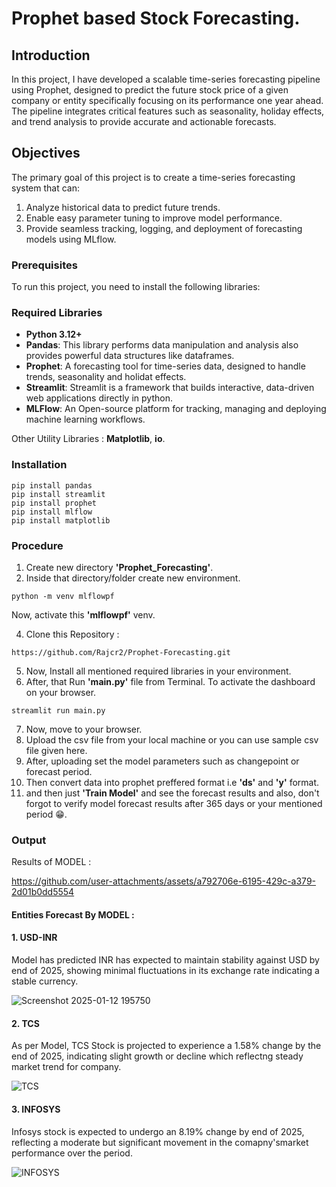 # Prophet based Stock Forecasting.

## Introduction

In this project, I have developed a scalable time-series forecasting pipeline using Prophet, designed to predict the future stock price of a given company or entity specifically focusing on its performance one year ahead. The pipeline integrates critical features such as seasonality, holiday effects, and trend analysis to provide accurate and actionable forecasts.

## Objectives

The primary goal of this project is to create a time-series forecasting system that can:
   1. Analyze historical data to predict future trends.
   2. Enable easy parameter tuning to improve model performance.
   3. Provide seamless tracking, logging, and deployment of forecasting models using MLflow.

### Prerequisites
To run this project, you need to install the following libraries:
### Required Libraries

- **Python 3.12+**
- **Pandas**: This library performs data manipulation and analysis also provides powerful data structures like dataframes.
- **Prophet**: A forecasting tool for time-series data, designed to handle trends, seasonality and holidat effects.
- **Streamlit**: Streamlit is a framework that builds interactive, data-driven web applications directly in python. 
- **MLFlow**: An Open-source platform for tracking, managing and deploying machine learning workflows.

Other Utility Libraries : **Matplotlib**, **io**.

### Installation

   ```
   pip install pandas
   pip install streamlit
   pip install prophet
   pip install mlflow
   pip install matplotlib
   ```

### Procedure

1.   Create new directory **'Prophet_Forecasting'**.
2.   Inside that directory/folder create new environment.
   
   ```
   python -m venv mlflowpf
   ```

  Now, activate this **'mlflowpf'** venv.
  
4.   Clone this Repository :

   ```
   https://github.com/Rajcr2/Prophet-Forecasting.git
   ```
5.   Now, Install all mentioned required libraries in your environment.
6.   After, that Run **'main.py'** file from Terminal. To activate the dashboard on your browser.
   ```
   streamlit run main.py
   ``` 
7. Now, move to your browser.
8. Upload the csv file from your local machine or you can use sample csv file given here.
9. After, uploading set the model parameters such as changepoint or forecast period.
10. Then convert data into prophet preffered format i.e **'ds'** and **'y'** format.
11. and then just **'Train Model'** and see the forecast results and also, don't forgot to verify model forecast results after 365 days or your mentioned period 😁. 



### Output

Results of MODEL :


https://github.com/user-attachments/assets/a792706e-6195-429c-a379-2d01b0dd5554


#### Entities Forecast By MODEL :
#### 1. USD-INR 
Model has predicted INR has expected to maintain stability against USD by end of 2025, showing minimal fluctuations in its exchange rate indicating a stable currency.

![Screenshot 2025-01-12 195750](https://github.com/user-attachments/assets/98e4eaef-f4ce-4129-b6ee-d02f0c83a5f4)

#### 2. TCS

As per Model, TCS Stock is projected to experience a 1.58% change by the end of 2025, indicating slight growth or decline which reflectng steady market trend for company.

![TCS](https://github.com/user-attachments/assets/85661501-0f11-48bb-854b-3168bc50ad20)

#### 3. INFOSYS

Infosys stock is expected to undergo an 8.19% change by end of 2025, reflecting a moderate but significant movement in the comapny'smarket performance over the period.

![INFOSYS](https://github.com/user-attachments/assets/bc879d92-e812-4490-aecb-2244e46f1185)




